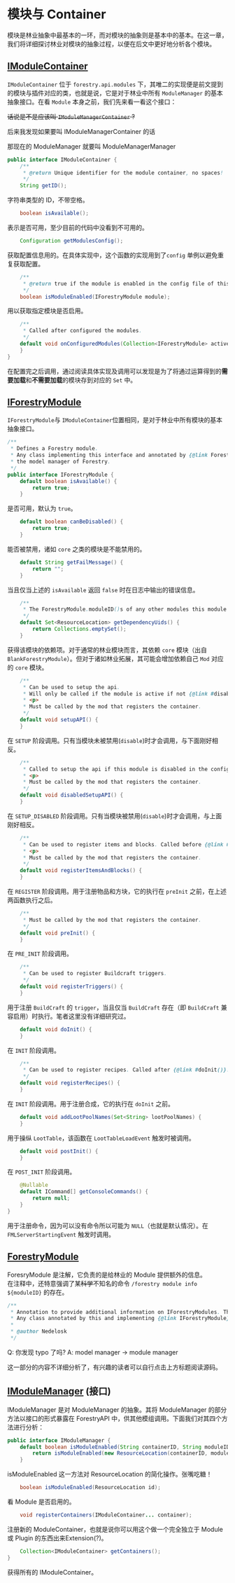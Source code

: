 # 模块与 Container

模块是林业抽象中最基本的一环，而对模块的抽象则是基本中的基本。在这一章，我们将详细探讨林业对模块的抽象过程，以便在后文中更好地分析各个模块。

## [IModuleContainer](/source/api/modules/IModuleContainer.html)

`IModuleContainer` 位于 `forestry.api.modules` 下，其唯二的实现便是前文提到的模块与插件对应的类，也就是说，它是对于林业中所有 `ModuleManager` 的基本抽象接口。在看 `Module` 本身之前，我们先来看一看这个接口：

~~话说是不是应该叫 `IModuleManagerContainer` ?~~

<black>后来我发现如果要叫 IModuleManagerContainer 的话</black>

<black>那现在的 ModuleManager 就要叫 ModuleManagerManager</black>

```java
public interface IModuleContainer {
	/**
	 * @return Unique identifier for the module container, no spaces!
	 */
	String getID();
```

字符串类型的 ID，不带空格。

```java
	boolean isAvailable();
```

表示是否可用，至少目前的代码中没看到不可用的。

```java
	Configuration getModulesConfig();
```

获取配置信息用的。在具体实现中，这个函数的实现用到了`config` 单例以避免重复获取配置。

```java
	/**
	 * @return true if the module is enabled in the config file of this container.
	 */
	boolean isModuleEnabled(IForestryModule module);
```

用以获取指定模块是否启用。

```java
	/**
	 * Called after configured the modules.
	 */
	default void onConfiguredModules(Collection<IForestryModule> activeModules, Collection<IForestryModule> unloadedModules) {
	}
}
```

在配置完之后调用，通过阅读具体实现及调用可以发现是为了将通过运算得到的**需要加载**和**不需要加载**的模块存到对应的 `Set` 中。

## [IForestryModule](/source/api/modules/IForestryModule.html)

`IForestryModule`与 `IModuleContainer`位置相同，是对于林业中所有模块的基本抽象接口。

```java
/**
 * Defines a Forestry module.
 * Any class implementing this interface and annotated by {@link ForestryModule} to be loaded by
 * the model manager of Forestry.
 */
public interface IForestryModule {
	default boolean isAvailable() {
		return true;
	}
```

是否可用，默认为 `true`。

```java
	default boolean canBeDisabled() {
		return true;
	}
```

能否被禁用，诸如 `core` 之类的模块是不能禁用的。

```java
	default String getFailMessage() {
		return "";
	}
```

当且仅当上述的 `isAvailable` 返回 `false` 时在日志中输出的错误信息。

```java
	/**
	 * The ForestryModule.moduleID()s of any other modules this module depends on.
	 */
	default Set<ResourceLocation> getDependencyUids() {
		return Collections.emptySet();
	}
```

获得该模块的依赖项。对于通常的林业模块而言，其依赖 `core` 模块（出自`BlankForestryModule`）。但对于诸如林业拓展，其可能会增加依赖自己 `Mod` 对应的 `core` 模块。

```java
	/**
	 * Can be used to setup the api.
	 * Will only be called if the module is active if not {@link #disabledSetupAPI()} will be called.
	 * <p>
	 * Must be called by the mod that registers the container.
	 */
	default void setupAPI() {
	}
```

在 `SETUP` 阶段调用。只有当模块未被禁用(`disable`)时才会调用，与下面刚好相反。

```java
	/**
	 * Called to setup the api if this module is disabled in the config or has missing dependencies.
	 * <p>
	 * Must be called by the mod that registers the container.
	 */
	default void disabledSetupAPI() {
	}
```

在 `SETUP_DISABLED` 阶段调用。只有当模块被禁用(`disable`)时才会调用，与上面刚好相反。

```java
	/**
	 * Can be used to register items and blocks. Called before {@link #preInit()}.
	 * <p>
	 * Must be called by the mod that registers the container.
	 */
	default void registerItemsAndBlocks() {
	}
```

在 `REGISTER` 阶段调用。用于注册物品和方块，它的执行在 `preInit` 之前，在上述两函数执行之后。

```java
	/**
	 * Must be called by the mod that registers the container.
	 */
	default void preInit() {
	}
```

在 `PRE_INIT` 阶段调用。

```java
	/**
	 * Can be used to register Buildcraft triggers.
	 */
	default void registerTriggers() {
	}
```

用于注册 `BuildCraft` 的 `trigger`，当且仅当 `BuildCraft` 存在（即 `BuildCraft` 兼容启用）时执行。笔者这里没有详细研究过。

```java
	default void doInit() {
	}
```

在 `INIT` 阶段调用。

```java
	/**
	 * Can be used to register recipes. Called after {@link #doInit()}.
	 */
	default void registerRecipes() {
	}
```

在 `INIT` 阶段调用。用于注册合成，它的执行在 `doInit` 之前。

```java
	default void addLootPoolNames(Set<String> lootPoolNames) {
	}
```

用于操纵 `LootTable`，该函数在 `LootTableLoadEvent` 触发时被调用。

```java
	default void postInit() {
	}
```

在 `POST_INIT` 阶段调用。

```java
	@Nullable
	default ICommand[] getConsoleCommands() {
		return null;
	}
}
```

用于注册命令，因为可以没有命令所以可能为 `NULL`（也就是默认情况）。在 `FMLServerStartingEvent` 触发时调用。

## [ForestryModule](/source/api/modules/ForestryModule.html)

ForesryModule 是注解，它负责的是给林业的 Module 提供额外的信息。  
在注释中，还特意强调了某<black>~~科学~~</black>不知名的命令 `/forestry module info ${moduleID}` 的存在。

```java
/**
 * Annotation to provide additional information on IForestryModules. This information will be available via the "/forestry module info {@link #moduleID()}" command ingame.
 * Any class annotated by this and implementing {@link IForestryModule} will be loaded by the model manager of Forestry.
 *
 * @author Nedelosk
 */
```

<black title="问题">Q: 你发现 typo 了吗?</black>
<black title="答案">A: model manager -> module manager</black>

这一部分的内容不详细分析了，有兴趣的读者可以自行点击上方标题阅读源码。

## [IModuleManager](/source/api/modules/IModuleManager.html) (接口)

IModuleManager 是对 ModuleManager 的抽象。其将 ModuleManager 的部分方法以接口的形式暴露在 ForestryAPI 中，供其他模组调用。下面我们对其四个方法进行分析：

```java
public interface IModuleManager {
	default boolean isModuleEnabled(String containerID, String moduleID) {
		return isModuleEnabled(new ResourceLocation(containerID, moduleID));
	}
```

isModuleEnabled 这一方法对 ResourceLocation 的简化操作。<black title="让我看看你口腔发育正不正常啊！">张嘴吃糖！</black>

```java
	boolean isModuleEnabled(ResourceLocation id);
```

看 Module 是否启用的。

```java
	void registerContainers(IModuleContainer... container);
```

注册新的 ModuleContainer，也就是说你可以用这个做一个完全独立于 Module 或 Plugin 的东西出来<black title="完全意义不明的存在">Extension(?)</black>。

```java
	Collection<IModuleContainer> getContainers();
}
```

获得所有的 IModuleContainer。
